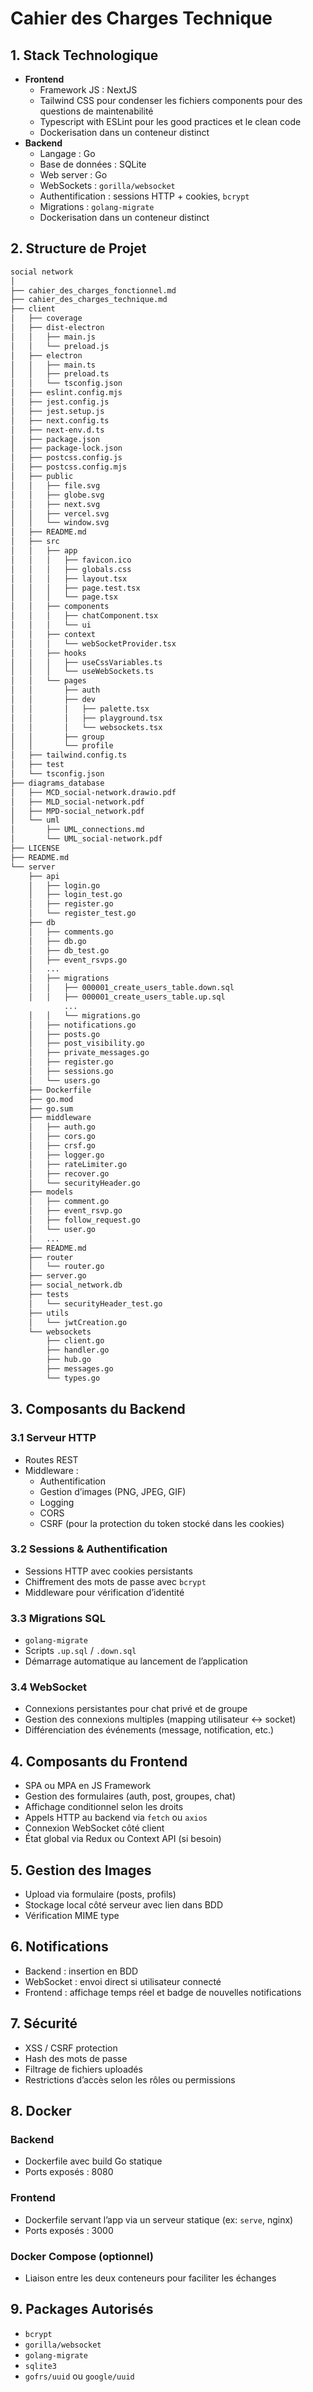 # Cahier des Charges Technique

## 1. Stack Technologique

- **Frontend**
  - Framework JS : NextJS
  - Tailwind CSS pour condenser les fichiers components pour des questions de maintenabilité
  - Typescript with ESLint pour les good practices et le clean code
  - Dockerisation dans un conteneur distinct
- **Backend**
  - Langage : Go
  - Base de données : SQLite
  - Web server : Go
  - WebSockets : `gorilla/websocket`
  - Authentification : sessions HTTP + cookies, `bcrypt`
  - Migrations : `golang-migrate`
  - Dockerisation dans un conteneur distinct

## 2. Structure de Projet 

```md
social network
│
├── cahier_des_charges_fonctionnel.md
├── cahier_des_charges_technique.md
├── client
│   ├── coverage
│   ├── dist-electron
│   │   ├── main.js
│   │   └── preload.js
│   ├── electron
│   │   ├── main.ts
│   │   ├── preload.ts
│   │   └── tsconfig.json
│   ├── eslint.config.mjs
│   ├── jest.config.js
│   ├── jest.setup.js
│   ├── next.config.ts
│   ├── next-env.d.ts
│   ├── package.json
│   ├── package-lock.json
│   ├── postcss.config.js
│   ├── postcss.config.mjs
│   ├── public
│   │   ├── file.svg
│   │   ├── globe.svg
│   │   ├── next.svg
│   │   ├── vercel.svg
│   │   └── window.svg
│   ├── README.md
│   ├── src
│   │   ├── app
│   │   │   ├── favicon.ico
│   │   │   ├── globals.css
│   │   │   ├── layout.tsx
│   │   │   ├── page.test.tsx
│   │   │   └── page.tsx
│   │   ├── components
│   │   │   ├── chatComponent.tsx
│   │   │   └── ui
│   │   ├── context
│   │   │   └── webSocketProvider.tsx
│   │   ├── hooks
│   │   │   ├── useCssVariables.ts
│   │   │   └── useWebSockets.ts
│   │   └── pages
│   │       ├── auth
│   │       ├── dev
│   │       │   ├── palette.tsx
│   │       │   ├── playground.tsx
│   │       │   └── websockets.tsx
│   │       ├── group
│   │       └── profile
│   ├── tailwind.config.ts
│   ├── test
│   └── tsconfig.json
├── diagrams_database
│   ├── MCD_social-network.drawio.pdf
│   ├── MLD_social-network.pdf
│   ├── MPD-social_network.pdf
│   └── uml
│       ├── UML_connections.md
│       └── UML_social-network.pdf
├── LICENSE
├── README.md
└── server
    ├── api
    │   ├── login.go
    │   ├── login_test.go
    │   ├── register.go
    │   └── register_test.go
    ├── db
    │   ├── comments.go
    │   ├── db.go
    │   ├── db_test.go
    │   ├── event_rsvps.go
    │   ...
    │   ├── migrations
    │   │   ├── 000001_create_users_table.down.sql
    │   │   ├── 000001_create_users_table.up.sql
            ...
    │   │   └── migrations.go
    │   ├── notifications.go
    │   ├── posts.go
    │   ├── post_visibility.go
    │   ├── private_messages.go
    │   ├── register.go
    │   ├── sessions.go
    │   └── users.go
    ├── Dockerfile
    ├── go.mod
    ├── go.sum
    ├── middleware
    │   ├── auth.go
    │   ├── cors.go
    │   ├── crsf.go
    │   ├── logger.go
    │   ├── rateLimiter.go
    │   ├── recover.go
    │   └── securityHeader.go
    ├── models
    │   ├── comment.go
    │   ├── event_rsvp.go
    │   ├── follow_request.go
    │   └── user.go
    │   ...
    ├── README.md
    ├── router
    │   └── router.go
    ├── server.go
    ├── social_network.db
    ├── tests
    │   └── securityHeader_test.go
    ├── utils
    │   └── jwtCreation.go
    └── websockets
        ├── client.go
        ├── handler.go
        ├── hub.go
        ├── messages.go
        └── types.go
```


## 3. Composants du Backend

### 3.1 Serveur HTTP

- Routes REST
- Middleware :
  - Authentification
  - Gestion d’images (PNG, JPEG, GIF)
  - Logging
  - CORS
  - CSRF (pour la protection du token stocké dans les cookies)

### 3.2 Sessions & Authentification

- Sessions HTTP avec cookies persistants
- Chiffrement des mots de passe avec `bcrypt`
- Middleware pour vérification d’identité

### 3.3 Migrations SQL

- `golang-migrate`
- Scripts `.up.sql` / `.down.sql`
- Démarrage automatique au lancement de l’application

### 3.4 WebSocket

- Connexions persistantes pour chat privé et de groupe
- Gestion des connexions multiples (mapping utilisateur <-> socket)
- Différenciation des événements (message, notification, etc.)

## 4. Composants du Frontend

- SPA ou MPA en JS Framework
- Gestion des formulaires (auth, post, groupes, chat)
- Affichage conditionnel selon les droits
- Appels HTTP au backend via `fetch` ou `axios`
- Connexion WebSocket côté client
- État global via Redux ou Context API (si besoin)

## 5. Gestion des Images

- Upload via formulaire (posts, profils)
- Stockage local côté serveur avec lien dans BDD
- Vérification MIME type

## 6. Notifications

- Backend : insertion en BDD
- WebSocket : envoi direct si utilisateur connecté
- Frontend : affichage temps réel et badge de nouvelles notifications

## 7. Sécurité

- XSS / CSRF protection
- Hash des mots de passe
- Filtrage de fichiers uploadés
- Restrictions d’accès selon les rôles ou permissions

## 8. Docker

### Backend

- Dockerfile avec build Go statique
- Ports exposés : 8080

### Frontend

- Dockerfile servant l’app via un serveur statique (ex: `serve`, nginx)
- Ports exposés : 3000

### Docker Compose (optionnel)

- Liaison entre les deux conteneurs pour faciliter les échanges

## 9. Packages Autorisés

- `bcrypt`
- `gorilla/websocket`
- `golang-migrate`
- `sqlite3`
- `gofrs/uuid` ou `google/uuid`
